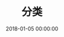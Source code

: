 ---
title: 分类
date: 2018-01-05 00:00:00
type: "categories"
top_img: https://i.loli.net/2019/11/10/xthHmnbdNerWOqP.png
---